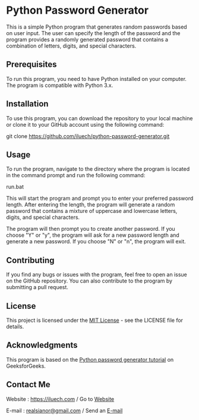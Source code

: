 # Python Password Generator

This is a simple Python program that generates random passwords based on user input. The user can specify the length of the password and the program provides a randomly generated password that contains a combination of letters, digits, and special characters.

## Prerequisites

To run this program, you need to have Python installed on your computer. The program is compatible with Python 3.x.

## Installation

To use this program, you can download the repository to your local machine or clone it to your GitHub account using the following command:

git clone https://github.com/iluech/python-password-generator.git

## Usage

To run the program, navigate to the directory where the program is located in the command prompt and run the following command:

run.bat

This will start the program and prompt you to enter your preferred password length. After entering the length, the program will generate a random password that contains a mixture of uppercase and lowercase letters, digits, and special characters.

The program will then prompt you to create another password. If you choose "Y" or "y", the program will ask for a new password length and generate a new password. If you choose "N" or "n", the program will exit.

## Contributing

If you find any bugs or issues with the program, feel free to open an issue on the GitHub repository. You can also contribute to the program by submitting a pull request.

## License

This project is licensed under the [MIT License](https://opensource.org/licenses/MIT) - see the LICENSE file for details.

## Acknowledgments

This program is based on the [Python password generator tutorial](https://www.geeksforgeeks.org/generating-strong-password-using-python/) on GeeksforGeeks.

## Contact Me

Website  : https://iluech.com / Go to [Website](https://iluech.com)

E-mail   : realsianor@gmail.com / Send an [E-mail](mailto:realsianor@gmail.com)

